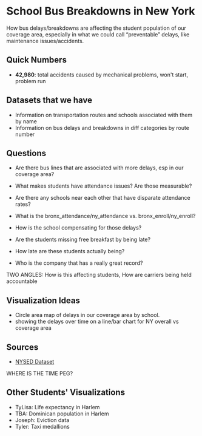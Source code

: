 # School Bus Breakdowns in New York
How bus delays/breakdowns are affecting the student population of our coverage area, especially in what we could call “preventable” delays, like maintenance issues/accidents.

## Quick Numbers
- **42,980**: total accidents caused by mechanical problems, won't start, problem run

## Datasets that we have
- Information on transportation routes and schools associated with them by name
- Information on bus delays and breakdowns in diff categories by route number

## Questions
- Are there bus lines that are associated with more delays, esp in our coverage area?
- What makes students have attendance issues? Are those measurable?
- Are there any schools near each other that have disparate attendance rates?
- What is the bronx_attendance/ny_attendance vs. bronx_enroll/ny_enroll?

- How is the school compensating for those delays?
- Are the students missing free breakfast by being late?
- How late are these students actually being?
- Who is the company that has a really great record?


TWO ANGLES: How is this affecting students, How are carriers being held accountable


## Visualization Ideas
- Circle area map of delays in our coverage area by school.
- showing the delays over time on a line/bar chart for NY overall vs coverage area

## Sources
- [NYSED Dataset](https://data.nysed.gov/lists.php?type=school)


WHERE IS THE TIME PEG?

## Other Students' Visualizations
- TyLisa: Life expectancy in Harlem
- TBA: Dominican population in Harlem
- Joseph: Eviction data
- Tyler: Taxi medallions
